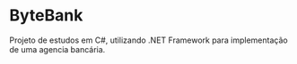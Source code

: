 # ByteBank
Projeto de estudos em C#, utilizando .NET Framework para implementação de uma agencia bancária. 


